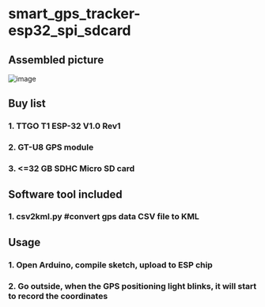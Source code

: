 # smart_gps_tracker-esp32_spi_sdcard
## Assembled picture
![image](https://user-images.githubusercontent.com/7022841/200153958-cd9e775e-ebb5-474f-ba50-3310228cacdf.png)

## Buy list
### 1. TTGO T1 ESP-32 V1.0 Rev1
### 2. GT-U8 GPS module
### 3. <=32 GB SDHC Micro SD card

## Software tool included
### 1. csv2kml.py #convert gps data CSV file to KML

## Usage
### 1. Open Arduino, compile sketch, upload to ESP chip
### 2. Go outside, when the GPS positioning light blinks, it will start to record the coordinates
